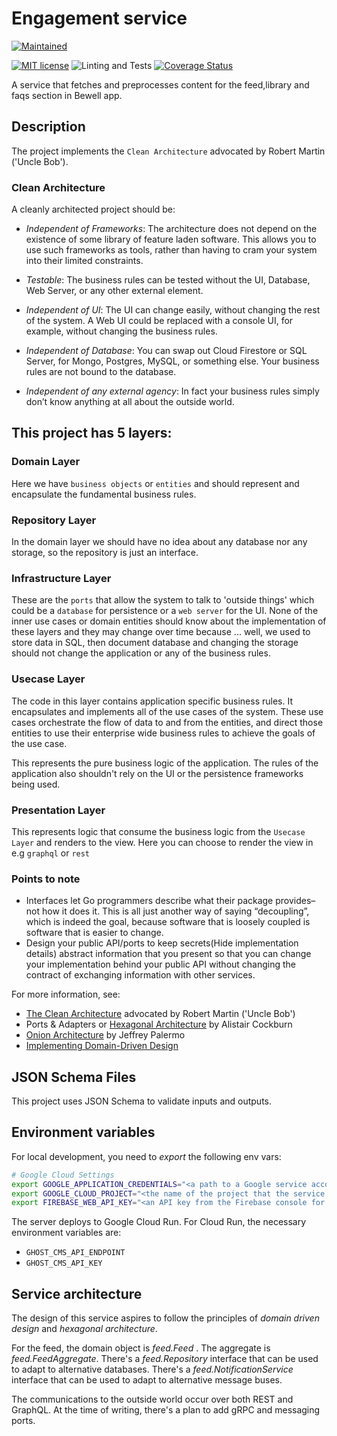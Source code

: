 # Engagement service

[![Maintained](https://img.shields.io/badge/Maintained-Actively-informational.svg?style=for-the-badge)](https://shields.io/) 


[![MIT license](https://img.shields.io/badge/license-MIT-brightgreen.svg)](https://opensource.org/licenses/MIT) ![Linting and Tests](https://github.com/savannahghi/engagementcore/actions/workflows/ci.yml/badge.svg)
[![Coverage Status](https://coveralls.io/repos/github/savannahghi/engagementcore/badge.svg?branch=develop)](https://coveralls.io/github/savannahghi/engagementcore?branch=develop)

A service that fetches and preprocesses content for the feed,library and faqs section in Bewell app.

## Description

The project implements the `Clean Architecture` advocated by
Robert Martin ('Uncle Bob').

### Clean Architecture

A cleanly architected project should be:

- _Independent of Frameworks_: The architecture does not depend on the
  existence of some library of feature laden software. This allows you to use
  such frameworks as tools, rather than having to cram your system into their
  limited constraints.

- _Testable_: The business rules can be tested without the UI, Database,
  Web Server, or any other external element.

- _Independent of UI_: The UI can change easily, without changing the rest of
  the system. A Web UI could be replaced with a console UI, for example,
  without changing the business rules.

- _Independent of Database_: You can swap out Cloud Firestore or SQL Server,
  for Mongo, Postgres, MySQL, or something else. Your business rules are not
  bound to the database.

- _Independent of any external agency_: In fact your business rules simply
  don’t know anything at all about the outside world.

## This project has 5 layers:

### Domain Layer

Here we have `business objects` or `entities` and should represent and
encapsulate the fundamental business rules.

### Repository Layer

In the domain layer we should have no idea about any database nor any storage,
so the repository is just an interface.

### Infrastructure Layer

These are the `ports` that allow the system to talk to 'outside things' which
could be a `database` for persistence or a `web server` for the UI. None of
the inner use cases or domain entities should know about the implementation of
these layers and they may change over time because ... well, we used to store
data in SQL, then document database and changing the storage should not change
the application or any of the business rules.

### Usecase Layer

The code in this layer contains application specific business rules. It
encapsulates and implements all of the use cases of the system. These use cases
orchestrate the flow of data to and from the entities, and direct those
entities to use their enterprise wide business rules to achieve the goals of
the use case.

This represents the pure business logic of the application.
The rules of the application also shouldn't rely on the UI or the persistence
frameworks being used.

### Presentation Layer

This represents logic that consume the business logic from the `Usecase Layer`
and renders to the view. Here you can choose to render the view in e.g
`graphql` or `rest`

### Points to note

- Interfaces let Go programmers describe what their package provides–not how it does it. This is all just another way of saying “decoupling”, which is indeed the goal, because software that is loosely coupled is software that is easier to change.
- Design your public API/ports to keep secrets(Hide implementation details)
  abstract information that you present so that you can change your implementation behind your public API without changing the contract of exchanging information with other services.

For more information, see:

- [The Clean Architecture](https://blog.8thlight.com/uncle-bob/2012/08/13/the-clean-architecture.html) advocated by Robert Martin ('Uncle Bob')
- Ports & Adapters or [Hexagonal Architecture](http://alistair.cockburn.us/Hexagonal+architecture) by Alistair Cockburn
- [Onion Architecture](http://jeffreypalermo.com/blog/the-onion-architecture-part-1/) by Jeffrey Palermo
- [Implementing Domain-Driven Design](http://www.amazon.com/Implementing-Domain-Driven-Design-Vaughn-Vernon/dp/0321834577)

## JSON Schema Files

This project uses JSON Schema to validate inputs and outputs.

## Environment variables

For local development, you need to _export_ the following env vars:

```bash
# Google Cloud Settings
export GOOGLE_APPLICATION_CREDENTIALS="<a path to a Google service account JSON file>"
export GOOGLE_CLOUD_PROJECT="<the name of the project that the service account above belongs to>"
export FIREBASE_WEB_API_KEY="<an API key from the Firebase console for the project mentioned above>"
```

The server deploys to Google Cloud Run. For Cloud Run, the necessary environment
variables are:

- `GHOST_CMS_API_ENDPOINT`
- `GHOST_CMS_API_KEY`

## Service architecture

The design of this service aspires to follow the principles of _domain driven
design_ and _hexagonal architecture_.

For the feed, the domain object is _feed.Feed_ . The aggregate is
_feed.FeedAggregate_. There's a _feed.Repository_ interface that can be used
to adapt to alternative databases. There's a _feed.NotificationService_
interface that can be used to adapt to alternative message buses.

The communications to the outside world occur over both REST and GraphQL. At
the time of writing, there's a plan to add gRPC and messaging ports.
